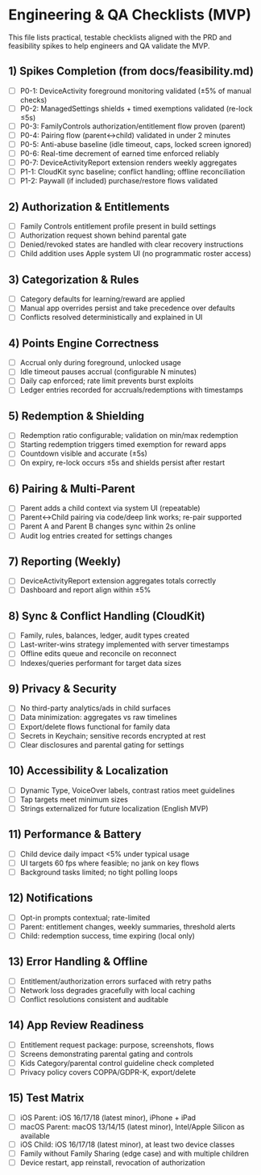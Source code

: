 # Engineering & QA Checklists (MVP)

This file lists practical, testable checklists aligned with the PRD and feasibility spikes to help engineers and QA validate the MVP.

## 1) Spikes Completion (from docs/feasibility.md)
- [ ] P0-1: DeviceActivity foreground monitoring validated (±5% of manual checks)
- [ ] P0-2: ManagedSettings shields + timed exemptions validated (re-lock ≤5s)
- [ ] P0-3: FamilyControls authorization/entitlement flow proven (parent)
- [ ] P0-4: Pairing flow (parent↔child) validated in under 2 minutes
- [ ] P0-5: Anti-abuse baseline (idle timeout, caps, locked screen ignored)
- [ ] P0-6: Real-time decrement of earned time enforced reliably
- [ ] P0-7: DeviceActivityReport extension renders weekly aggregates
- [ ] P1-1: CloudKit sync baseline; conflict handling; offline reconciliation
- [ ] P1-2: Paywall (if included) purchase/restore flows validated

## 2) Authorization & Entitlements
- [ ] Family Controls entitlement profile present in build settings
- [ ] Authorization request shown behind parental gate
- [ ] Denied/revoked states are handled with clear recovery instructions
- [ ] Child addition uses Apple system UI (no programmatic roster access)

## 3) Categorization & Rules
- [ ] Category defaults for learning/reward are applied
- [ ] Manual app overrides persist and take precedence over defaults
- [ ] Conflicts resolved deterministically and explained in UI

## 4) Points Engine Correctness
- [ ] Accrual only during foreground, unlocked usage
- [ ] Idle timeout pauses accrual (configurable N minutes)
- [ ] Daily cap enforced; rate limit prevents burst exploits
- [ ] Ledger entries recorded for accruals/redemptions with timestamps

## 5) Redemption & Shielding
- [ ] Redemption ratio configurable; validation on min/max redemption
- [ ] Starting redemption triggers timed exemption for reward apps
- [ ] Countdown visible and accurate (±5s)
- [ ] On expiry, re-lock occurs ≤5s and shields persist after restart

## 6) Pairing & Multi-Parent
- [ ] Parent adds a child context via system UI (repeatable)
- [ ] Parent↔Child pairing via code/deep link works; re-pair supported
- [ ] Parent A and Parent B changes sync within 2s online
- [ ] Audit log entries created for settings changes

## 7) Reporting (Weekly)
- [ ] DeviceActivityReport extension aggregates totals correctly
- [ ] Dashboard and report align within ±5%

## 8) Sync & Conflict Handling (CloudKit)
- [ ] Family, rules, balances, ledger, audit types created
- [ ] Last-writer-wins strategy implemented with server timestamps
- [ ] Offline edits queue and reconcile on reconnect
- [ ] Indexes/queries performant for target data sizes

## 9) Privacy & Security
- [ ] No third-party analytics/ads in child surfaces
- [ ] Data minimization: aggregates vs raw timelines
- [ ] Export/delete flows functional for family data
- [ ] Secrets in Keychain; sensitive records encrypted at rest
- [ ] Clear disclosures and parental gating for settings

## 10) Accessibility & Localization
- [ ] Dynamic Type, VoiceOver labels, contrast ratios meet guidelines
- [ ] Tap targets meet minimum sizes
- [ ] Strings externalized for future localization (English MVP)

## 11) Performance & Battery
- [ ] Child device daily impact <5% under typical usage
- [ ] UI targets 60 fps where feasible; no jank on key flows
- [ ] Background tasks limited; no tight polling loops

## 12) Notifications
- [ ] Opt-in prompts contextual; rate-limited
- [ ] Parent: entitlement changes, weekly summaries, threshold alerts
- [ ] Child: redemption success, time expiring (local only)

## 13) Error Handling & Offline
- [ ] Entitlement/authorization errors surfaced with retry paths
- [ ] Network loss degrades gracefully with local caching
- [ ] Conflict resolutions consistent and auditable

## 14) App Review Readiness
- [ ] Entitlement request package: purpose, screenshots, flows
- [ ] Screens demonstrating parental gating and controls
- [ ] Kids Category/parental control guideline check completed
- [ ] Privacy policy covers COPPA/GDPR-K, export/delete

## 15) Test Matrix
- [ ] iOS Parent: iOS 16/17/18 (latest minor), iPhone + iPad
- [ ] macOS Parent: macOS 13/14/15 (latest minor), Intel/Apple Silicon as available
- [ ] iOS Child: iOS 16/17/18 (latest minor), at least two device classes
- [ ] Family without Family Sharing (edge case) and with multiple children
- [ ] Device restart, app reinstall, revocation of authorization
